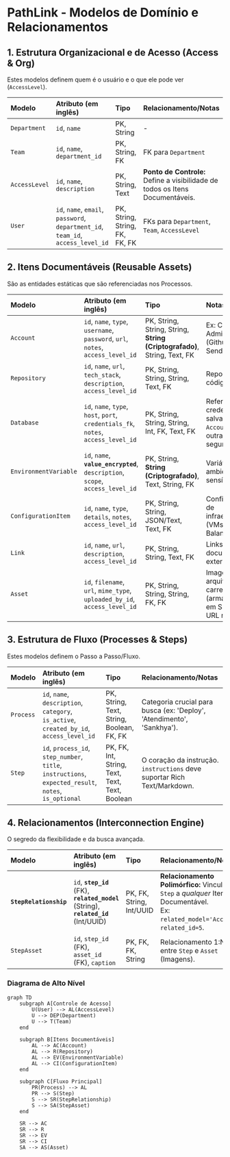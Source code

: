 # PathLink - Modelos de Domínio e Relacionamentos

## 1. Estrutura Organizacional e de Acesso (Access & Org)

Estes modelos definem quem é o usuário e o que ele pode ver (`AccessLevel`).

| Modelo | Atributo (em inglês) | Tipo | Relacionamento/Notas |
| :--- | :--- | :--- | :--- |
| `Department` | `id`, `name` | PK, String | - |
| `Team` | `id`, `name`, `department_id` | PK, String, FK | FK para `Department` |
| `AccessLevel` | `id`, `name`, `description` | PK, String, Text | **Ponto de Controle:** Define a visibilidade de todos os Itens Documentáveis. |
| `User` | `id`, `name`, `email`, `password`, `department_id`, `team_id`, `access_level_id` | PK, String, String, FK, FK, FK | FKs para `Department`, `Team`, `AccessLevel` |

## 2. Itens Documentáveis (Reusable Assets)

São as entidades estáticas que são referenciadas nos Processos.

| Modelo | Atributo (em inglês) | Tipo | Notas |
| :--- | :--- | :--- | :--- |
| `Account` | `id`, `name`, `type`, `username`, `password`, `url`, `notes`, `access_level_id` | PK, String, String, String, **String (Criptografado)**, String, Text, FK | Ex: Contas Admin/Shared (Github, Sendgrid). |
| `Repository` | `id`, `name`, `url`, `tech_stack`, `description`, `access_level_id` | PK, String, String, String, Text, FK | Repositórios de código (Git). |
| `Database` | `id`, `name`, `type`, `host`, `port`, `credentials_fk`, `notes`, `access_level_id` | PK, String, String, String, Int, FK, Text, FK | Referência a credenciais salvas em `Account` ou outra tabela segura. |
| `EnvironmentVariable` | `id`, `name`, **`value_encrypted`**, `description`, `scope`, `access_level_id` | PK, String, **String (Criptografado)**, Text, String, FK | Variáveis de ambiente sensíveis. |
| `ConfigurationItem` | `id`, `name`, `type`, `details`, `notes`, `access_level_id` | PK, String, String, JSON/Text, Text, FK | Configurações de infraestrutura (VMs, Balanceadores). |
| `Link` | `id`, `name`, `url`, `description`, `access_level_id` | PK, String, String, Text, FK | Links úteis para documentação externa. |
| `Asset` | `id`, `filename`, `url`, `mime_type`, `uploaded_by_id`, `access_level_id` | PK, String, String, String, FK, FK | Imagens e arquivos carregados (armazenados em S3/MinIO, URL no DB). |

## 3. Estrutura de Fluxo (Processes & Steps)

Estes modelos definem o Passo a Passo/Fluxo.

| Modelo | Atributo (em inglês) | Tipo | Relacionamento/Notas |
| :--- | :--- | :--- | :--- |
| `Process` | `id`, `name`, `description`, `category`, `is_active`, `created_by_id`, `access_level_id` | PK, String, Text, String, Boolean, FK, FK | Categoria crucial para busca (ex: 'Deploy', 'Atendimento', 'Sankhya'). |
| `Step` | `id`, `process_id`, `step_number`, `title`, `instructions`, `expected_result`, `notes`, `is_optional` | PK, FK, Int, String, Text, Text, Text, Boolean | O coração da instrução. `instructions` deve suportar Rich Text/Markdown. |

## 4. Relacionamentos (Interconnection Engine)

O segredo da flexibilidade e da busca avançada.

| Modelo | Atributo (em inglês) | Tipo | Relacionamento/Notas |
| :--- | :--- | :--- | :--- |
| **`StepRelationship`** | `id`, **`step_id`** (FK), **`related_model`** (String), **`related_id`** (Int/UUID) | PK, FK, String, Int/UUID | **Relacionamento Polimórfico:** Vincula um `Step` a *qualquer* Item Documentável. <br>Ex: `related_model='Account'`, `related_id=5`. |
| `StepAsset` | `id`, `step_id` (FK), `asset_id` (FK), `caption` | PK, FK, FK, String | Relacionamento 1:N entre `Step` e `Asset` (Imagens). |

### Diagrama de Alto Nível

```mermaid
graph TD
    subgraph A[Controle de Acesso]
        U(User) --> AL(AccessLevel)
        U --> DEP(Department)
        U --> T(Team)
    end
    
    subgraph B[Itens Documentáveis]
        AL --> AC(Account)
        AL --> R(Repository)
        AL --> EV(EnvironmentVariable)
        AL --> CI(ConfigurationItem)
    end

    subgraph C[Fluxo Principal]
        PR(Process) --> AL
        PR --> S(Step)
        S --> SR(StepRelationship)
        S --> SA(StepAsset)
    end
    
    SR --> AC
    SR --> R
    SR --> EV
    SR --> CI
    SA --> AS(Asset)